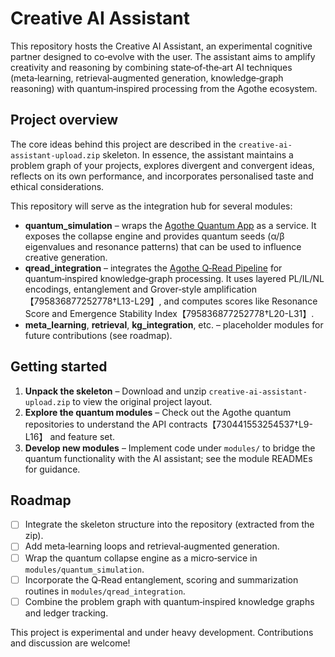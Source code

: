 # Creative AI Assistant

This repository hosts the Creative AI Assistant, an experimental cognitive partner designed to co‑evolve with the user.  The assistant aims to amplify creativity and reasoning by combining state‑of‑the‑art AI techniques (meta‑learning, retrieval‑augmented generation, knowledge‑graph reasoning) with quantum‑inspired processing from the Agothe ecosystem.

## Project overview

The core ideas behind this project are described in the `creative-ai-assistant-upload.zip` skeleton.  In essence, the assistant maintains a problem graph of your projects, explores divergent and convergent ideas, reflects on its own performance, and incorporates personalised taste and ethical considerations.

This repository will serve as the integration hub for several modules:

- **quantum_simulation** – wraps the [Agothe Quantum App](https://github.com/gtsgob/agothe-quantum-app) as a service.  It exposes the collapse engine and provides quantum seeds (α/β eigenvalues and resonance patterns) that can be used to influence creative generation.
- **qread_integration** – integrates the [Agothe Q‑Read Pipeline](https://github.com/gtsgob/agothe-qread-pipeline) for quantum‑inspired knowledge‑graph processing.  It uses layered PL/IL/NL encodings, entanglement and Grover‑style amplification【795836877252778†L13-L29】, and computes scores like Resonance Score and Emergence Stability Index【795836877252778†L20-L31】.
- **meta_learning**, **retrieval**, **kg_integration**, etc. – placeholder modules for future contributions (see roadmap).

## Getting started

1. **Unpack the skeleton** – Download and unzip `creative-ai-assistant-upload.zip` to view the original project layout.
2. **Explore the quantum modules** – Check out the Agothe quantum repositories to understand the API contracts【730441553254537†L9-L16】 and feature set.
3. **Develop new modules** – Implement code under `modules/` to bridge the quantum functionality with the AI assistant; see the module READMEs for guidance.

## Roadmap

- [ ] Integrate the skeleton structure into the repository (extracted from the zip).
- [ ] Add meta‑learning loops and retrieval‑augmented generation.
- [ ] Wrap the quantum collapse engine as a micro‑service in `modules/quantum_simulation`.
- [ ] Incorporate the Q‑Read entanglement, scoring and summarization routines in `modules/qread_integration`.
- [ ] Combine the problem graph with quantum‑inspired knowledge graphs and ledger tracking.

This project is experimental and under heavy development.  Contributions and discussion are welcome!
